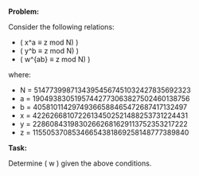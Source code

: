 **Problem:**

Consider the following relations:

- \( x^a ≡ z mod N) \)
- \( y^b ≡ z mod N) \)
- \( w^{ab} ≡ z mod N) \)

where:

- N = 51477399871343954567451032427835692323
- a = 19049383051957442773063827502460138756
- b = 40581011429749366588465472687417132497
- x = 42262668107226134502521488253731224431
- y = 22860843198302662681629113752353217222
- z = 11550537085346654381869258148777389840

**Task:**

Determine \( w \) given the above conditions.
